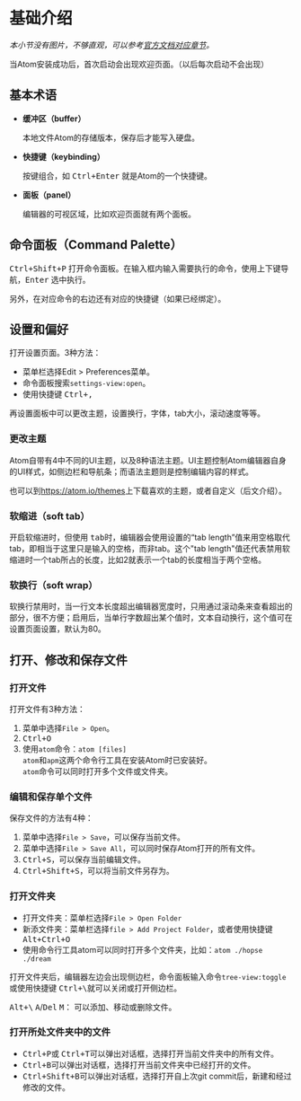 # 基础介绍

_本小节没有图片，不够直观，可以参考[官方文档对应章节](http://flight-manual.atom.io/getting-started/sections/atom-basics/)。_

当Atom安装成功后，首次启动会出现欢迎页面。（以后每次启动不会出现）

## 基本术语

-   **缓冲区（buffer）**

    本地文件Atom的存储版本，保存后才能写入硬盘。

-   **快捷键（keybinding）**

    按键组合，如 <kbd>Ctrl+Enter</kbd> 就是Atom的一个快捷键。

-   **面板（panel）**

    编辑器的可视区域，比如欢迎页面就有两个面板。

## 命令面板（Command Palette）

<kbd>Ctrl+Shift+P</kbd> 打开命令面板。在输入框内输入需要执行的命令，使用上下键导航，<kbd>Enter</kbd> 选中执行。

另外，在对应命令的右边还有对应的快捷键（如果已经绑定）。

## 设置和偏好

打开设置页面。3种方法：

-   菜单栏选择Edit > Preferences菜单。
-   命令面板搜索`settings-view:open`。
-   使用快捷键 <kbd>Ctrl+,</kbd>

再设置面板中可以更改主题，设置换行，字体，tab大小，滚动速度等等。

### 更改主题

Atom自带有4中不同的UI主题，以及8种语法主题。UI主题控制Atom编辑器自身的UI样式，如侧边栏和导航条；而语法主题则是控制编辑内容的样式。

也可以到<https://atom.io/themes>上下载喜欢的主题，或者自定义（后文介绍）。

### 软缩进（soft tab）

开启软缩进时，但使用 <kbd>tab</kbd>时，编辑器会使用设置的“tab length”值来用空格取代tab，即相当于这里只是输入的空格，而非tab。这个"tab length"值还代表禁用软缩进时一个tab所占的长度，比如2就表示一个tab的长度相当于两个空格。

### 软换行（soft wrap）

软换行禁用时，当一行文本长度超出编辑器宽度时，只用通过滚动条来查看超出的部分，很不方便；启用后，当单行字数超出某个值时，文本自动换行，这个值可在设置页面设置，默认为80。

## 打开、修改和保存文件

### 打开文件

打开文件有3种方法：

1.  菜单中选择`File > Open`。
2.  <kbd>Ctrl+O</kbd>
3.  使用`atom`命令：`atom [files]`  
    `atom`和`apm`这两个命令行工具在安装Atom时已安装好。  
    `atom`命令可以同时打开多个文件或文件夹。

### 编辑和保存单个文件

保存文件的方法有4种：

1.  菜单中选择`File > Save`，可以保存当前文件。
2.  菜单中选择`File > Save All`，可以同时保存Atom打开的所有文件。
3.  <kbd>Ctrl+S</kbd>，可以保存当前编辑文件。
4.  <kbd>Ctrl+Shift+S</kbd>，可以将当前文件另存为。

### 打开文件夹

-   打开文件夹：菜单栏选择`File > Open Folder`
-   新添文件夹：菜单栏选择`file > Add Project Folder`，或者使用快捷键 <kbd>Alt+Ctrl+O</kbd>
-   使用命令行工具atom可以同时打开多个文件夹，比如：`atom ./hopse ./dream`

打开文件夹后，编辑器左边会出现侧边栏，命令面板输入命令`tree-view:toggle`或使用快捷键 <kbd>Ctrl+\\</kbd>就可以关闭或打开侧边栏。

<kbd>Alt+\\</kbd> <kbd>A</kbd>/<kbd>Del</kbd> <kbd>M</kbd>： 可以添加、移动或删除文件。

### 打开所处文件夹中的文件

-   <kbd>Ctrl+P</kbd>或 <kbd>Ctrl+T</kbd>可以弹出对话框，选择打开当前文件夹中的所有文件。
-   <kbd>Ctrl+B</kbd>可以弹出对话框，选择打开当前文件夹中已经打开的文件。
-   <kbd>Ctrl+Shift+B</kbd>可以弹出对话框，选择打开自上次git commit后，新建和经过修改的文件。
